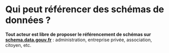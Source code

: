 # Qui peut référencer des schémas de données ?

**Tout acteur est libre de proposer le référencement de schémas sur** [**schema.data.gouv.fr**](https://schema.data.gouv.fr/) : administration, entreprise privée, association, citoyen, etc.&#x20;
